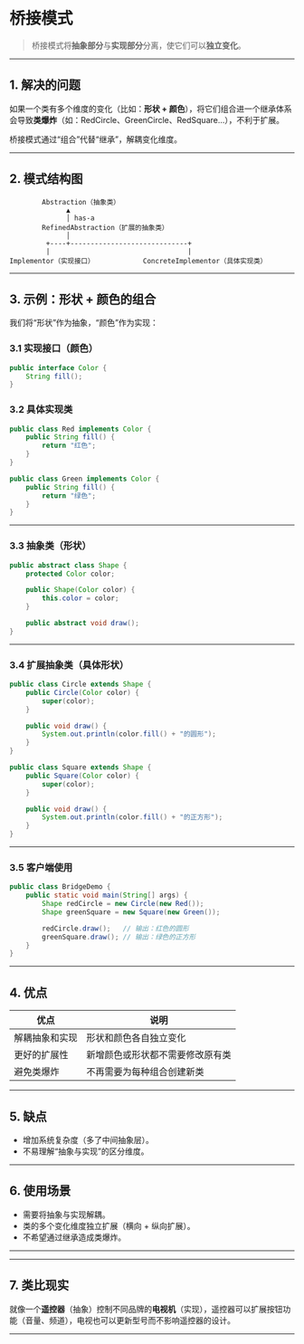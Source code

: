 # 桥接模式


> 桥接模式将**抽象部分**与**实现部分**分离，使它们可以**独立变化**。

---

## 1. 解决的问题

如果一个类有多个维度的变化（比如：**形状 + 颜色**），将它们组合进一个继承体系会导致**类爆炸**（如：RedCircle、GreenCircle、RedSquare...），不利于扩展。

桥接模式通过“组合”代替“继承”，解耦变化维度。

---

## 2. 模式结构图

```text
        Abstraction（抽象类）
              ▲
              │ has-a
        RefinedAbstraction（扩展的抽象类）
              │
         +----+-----------------------------+
         |                                  |
Implementor（实现接口）            ConcreteImplementor（具体实现类）
```

---

## 3. 示例：形状 + 颜色的组合

我们将“形状”作为抽象，“颜色”作为实现：

### 3.1 实现接口（颜色）

```java
public interface Color {
    String fill();
}
```

### 3.2 具体实现类

```java
public class Red implements Color {
    public String fill() {
        return "红色";
    }
}

public class Green implements Color {
    public String fill() {
        return "绿色";
    }
}
```

---

### 3.3 抽象类（形状）

```java
public abstract class Shape {
    protected Color color;

    public Shape(Color color) {
        this.color = color;
    }

    public abstract void draw();
}
```

---

### 3.4 扩展抽象类（具体形状）

```java
public class Circle extends Shape {
    public Circle(Color color) {
        super(color);
    }

    public void draw() {
        System.out.println(color.fill() + "的圆形");
    }
}

public class Square extends Shape {
    public Square(Color color) {
        super(color);
    }

    public void draw() {
        System.out.println(color.fill() + "的正方形");
    }
}
```

---

### 3.5 客户端使用

```java
public class BridgeDemo {
    public static void main(String[] args) {
        Shape redCircle = new Circle(new Red());
        Shape greenSquare = new Square(new Green());

        redCircle.draw();   // 输出：红色的圆形
        greenSquare.draw(); // 输出：绿色的正方形
    }
}
```

---

## 4. 优点

| 优点 | 说明 |
|------|------|
| 解耦抽象和实现 | 形状和颜色各自独立变化 |
| 更好的扩展性 | 新增颜色或形状都不需要修改原有类 |
| 避免类爆炸 | 不再需要为每种组合创建新类 |

---

## 5. 缺点

- 增加系统复杂度（多了中间抽象层）。
- 不易理解“抽象与实现”的区分维度。

---

## 6. 使用场景

- 需要将抽象与实现解耦。
- 类的多个变化维度独立扩展（横向 + 纵向扩展）。
- 不希望通过继承造成类爆炸。

---


---

## 7. 类比现实

就像一个**遥控器**（抽象）控制不同品牌的**电视机**（实现），遥控器可以扩展按钮功能（音量、频道），电视也可以更新型号而不影响遥控器的设计。

---

